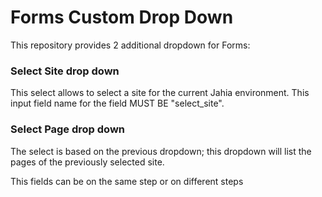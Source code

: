 # Forms Custom Drop Down

This repository provides 2 additional dropdown for Forms:

### Select Site drop down
This select allows to select a site for the current Jahia environment.
This input field name for the field MUST BE "select_site".

### Select Page drop down
The select is based on the previous dropdown; this dropdown will list the pages of the previously selected site.

This fields can be on the same step or on different steps
